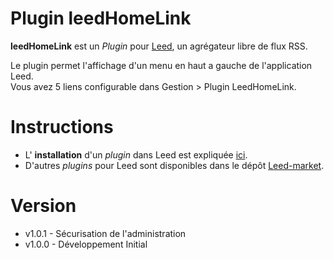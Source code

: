 Plugin leedHomeLink
===================

**leedHomeLink** est un _Plugin_ pour [Leed](http://projet.idleman.fr/leed), un agrégateur libre de flux RSS.

Le plugin permet l'affichage d'un menu en haut a gauche de l'application Leed.<br />
Vous avez 5 liens configurable dans Gestion > Plugin LeedHomeLink.


Instructions
============

* L' **installation** d'un _plugin_ dans Leed est expliquée [ici](http://projet.idleman.fr/leed/?page=Plugins).
* D'autres _plugins_ pour Leed sont disponibles dans le dépôt [Leed-market](https://github.com/ldleman/Leed-market).

Version
=======

* v1.0.1  - Sécurisation de l'administration
* v1.0.0  - Développement Initial